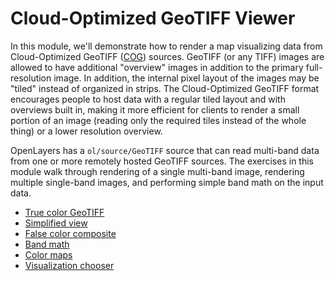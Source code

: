# Cloud-Optimized GeoTIFF Viewer

In this module, we'll demonstrate how to render a map visualizing data from Cloud-Optimized GeoTIFF ([COG](https://www.cogeo.org/)) sources.  GeoTIFF (or any TIFF) images are allowed to have additional "overview" images in addition to the primary full-resolution image.  In addition, the internal pixel layout of the images may be "tiled" instead of organized in strips.  The Cloud-Optimized GeoTIFF format encourages people to host data with a regular tiled layout and with overviews built in, making it more efficient for clients to render a small portion of an image (reading only the required tiles instead of the whole thing) or a lower resolution overview.

OpenLayers has a `ol/source/GeoTIFF` source that can read multi-band data from one or more remotely hosted GeoTIFF sources.  The exercises in this module walk through rendering of a single multi-band image, rendering multiple single-band images, and performing simple band math on the input data.

* [True color GeoTIFF](true-color.md)
* [Simplified view](simplified-view.md)
* [False color composite](false-color.md)
* [Band math](ndvi.md)
* [Color maps](colormap.md)
* [Visualization chooser](visualizations.md)
